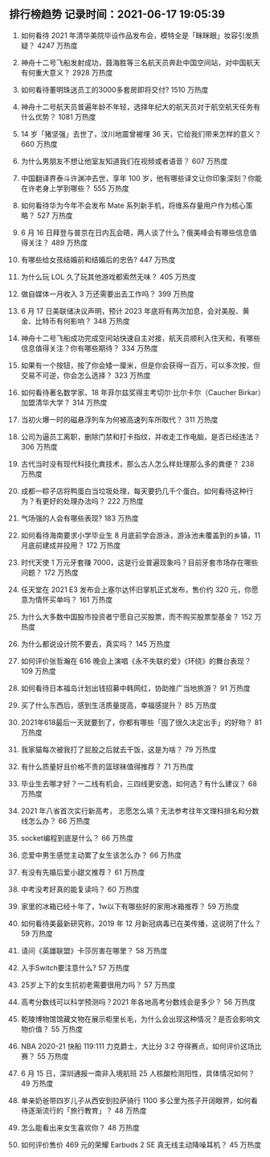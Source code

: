 
## 排行榜趋势 记录时间：2021-06-17 19:05:39
  
  1. 如何看待 2021 年清华美院毕设作品发布会，模特全是「眯眯眼」妆容引发质疑？ 4247 万热度
    
  2. 神舟十二号飞船发射成功，聂海胜等三名航天员奔赴中国空间站，对中国航天有何重大意义？ 2928 万热度
    
  3. 如何看待董明珠送员工的3000多套房即将交付? 1510 万热度
    
  4. 神舟十二号航天员普遍年龄不年轻，选择年纪大的航天员对于航空航天任务有什么优势？ 1081 万热度
    
  5. 14 岁「猪坚强」去世了，汶川地震曾被埋 36 天，它给我们带来怎样的意义？ 660 万热度
    
  6. 为什么男朋友不想让他室友知道我们在视频或者语音？ 607 万热度
    
  7. 中国翻译界泰斗许渊冲去世，享年 100 岁，他有哪些译文让你印象深刻？你能在许老身上学到哪些？ 555 万热度
    
  8. 如何看待华为今年不会发布 Mate 系列新手机，将维系存量用户作为核心策略？ 527 万热度
    
  9. 6 月 16 日拜登与普京在日内瓦会晤，两人谈了什么？俄美峰会有哪些信息值得关注？ 489 万热度
    
  10. 有哪些给女孩结婚前和结婚后的忠告? 447 万热度
    
  11. 为什么玩 LOL 久了玩其他游戏都索然无味？ 405 万热度
    
  12. 做自媒体一月收入 3 万还需要出去工作吗？ 399 万热度
    
  13. 6 月 17 日美联储决议声明，预计 2023 年底将有两次加息，会对美股、黄金、比特币有何影响？ 348 万热度
    
  14. 神舟十二号飞船成功完成空间站快速自主对接，航天员顺利入住天和，有哪些信息值得关注？你有哪些期待？ 334 万热度
    
  15. 如果有一个按钮，按了你会矮一厘米，但是你会获得一百万，可以多次按，但交易不可逆，你会怎么选择？ 323 万热度
    
  16. 如何看待著名数学家、18 年菲尔兹奖得主考切尔·比尔卡尔（Caucher Birkar）加盟清华大学？ 314 万热度
    
  17. 当初火爆一时的磁悬浮列车为何被高速列车所取代？ 311 万热度
    
  18. 公司为逼员工离职，删除门禁和打卡指纹，并收走工作电脑，是否已经违法？ 306 万热度
    
  19. 古代当时没有现代科技化粪技术，那么古人怎么样处理那么多的粪便？ 238 万热度
    
  20. 成都一粽子店将鸭蛋白当垃圾处理，每天要扔几千个蛋白。如何看待这种行为？有更好的处理办法吗？ 222 万热度
    
  21. 气场强的人会有哪些表现? 183 万热度
    
  22. 如何看待海南要求小学毕业生 8 月底前学会游泳，游泳池未覆盖到的乡镇，11 月底前建成并投用？ 172 万热度
    
  23. 时代天使 1 万元牙套赚 7000，这是行业普遍现象吗？目前牙套市场存在哪些问题？ 172 万热度
    
  24. 任天堂在 2021 E3 发布会上塞尔达怀旧掌机正式发布，售价约 320 元，你愿意为情怀买单吗？ 161 万热度
    
  25. 为什么大多数中国股市投资者宁愿自己买股票，而不购买股票型基金？ 152 万热度
    
  26. 为什么都说设计院不要去，真实吗？ 145 万热度
    
  27. 如何评价张哲瀚在 616 晚会上演唱《永不失联的爱》《环绕》的舞台表现？ 109 万热度
    
  28. 如何看待日本福岛计划出钱招募中韩网红，协助推广当地旅游？ 91 万热度
    
  29. 买了什么东西后，感到生活质量提高，幸福感提升？ 85 万热度
    
  30. 2021年618最后一天就要到了，你都有哪些「囤了很久决定出手」的好物？ 81 万热度
    
  31. 我家猫每次被我打了屁股之后就去干饭，这是为啥？ 79 万热度
    
  32. 有什么质量好且价格不贵的篮球袜值得推荐？ 71 万热度
    
  33. 毕业生去哪才好？一二线有机会，三四线更安逸，如何选？有什么建议？ 68 万热度
    
  34. 2021 年八省首次实行新高考， 志愿怎么填？无法参考往年文理科排名和分数线怎么办？ 66 万热度
    
  35. socket编程到底是什么？ 66 万热度
    
  36. 恋爱中男生感觉主动累了女生该怎么办？ 66 万热度
    
  37. 有没有先婚后爱小甜文推荐？ 61 万热度
    
  38. 中考没考好真的能复读吗？ 60 万热度
    
  39. 家里的冰箱已经十年了，1w以下有哪些好的家用冰箱推荐？ 59 万热度
    
  40. 如何看待美最新研究称，2019 年 12 月新冠病毒已在美传播，这说明了什么？ 59 万热度
    
  41. 请问《英雄联盟》卡莎厉害在哪里？ 58 万热度
    
  42. 入手Switch要注意什么? 57 万热度
    
  43. 25岁上下的女生抗初老需要很用力吗？ 57 万热度
    
  44. 高考分数线可以科学预测吗？2021 年各地高考分数线会是多少？ 56 万热度
    
  45. 乾陵博物馆馆藏文物在展示柜里长毛，为什么会出现这种情况？是否会影响文物价值？ 55 万热度
    
  46. NBA 2020-21 快船 119:111 力克爵士，大比分 3:2 夺得赛点，如何评价这场比赛？ 55 万热度
    
  47. 6 月 15 日，深圳通报一南非入境航班 25 人核酸检测阳性，具体情况如何？ 49 万热度
    
  48. 单亲奶爸带四岁儿子从西安到拉萨骑行 1100 多公里为孩子开阔眼界，如何看待逐渐流行的「旅行教育」？ 48 万热度
    
  49. 怎么能看出来女生喜欢你？ 48 万热度
    
  50. 如何评价售价 469 元的荣耀 Earbuds 2 SE 真无线主动降噪耳机？ 45 万热度
    